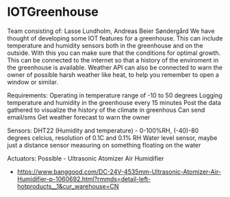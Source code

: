 # IOTGreenhouse
Team consisting of: Lasse Lundholm, Andreas Beier Søndergård
We have thought of developing some IOT features for a greenhouse. 
This can include temperature and humidity sensors both in the greenhouse and on the outside. With this you can make sure that the conditions for optimal growth. This can be connected to the internet so that a history of the enviroment in the greenhouse is available. Weather API can also be connected to warn the owner of possible harsh weather like heat, to help you remember to open a window or similar. 


Requirements:
Operating in temperature range of -10 to 50 degrees
Logging temperature and humidity in the greenhouse every 15 minutes
Post the data gathered to visualize the history of the climate in greenhous
Can send email/sms
Get weather forecast to warn the owner


Sensors:
DHT22 (Humidity and temperature) - 0-100%RH, (-40)-80 degrees celcius, resolution of 0.1C and 0.1% RH
Water level sensor, maybe just a distance sensor measuring on something floating on the water

Actuators:
Possible - Ultrasonic Atomizer Air Humidifier
  - https://www.banggood.com/DC-24V-4535mm-Ultrasonic-Atomizer-Air-Humidifier-p-1060692.html?rmmds=detail-left-hotproducts__1&cur_warehouse=CN

